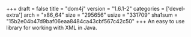 +++
draft = false
title = "dom4j"
version = "1.6.1-2"
categories = ['devel-extra']
arch = "x86_64"
size = "295656"
usize = "331709"
sha1sum = "15b2e04b47d9baf06eaa8484ca43cbf567c42c50"
+++
An easy to use library for working with XML in Java.
